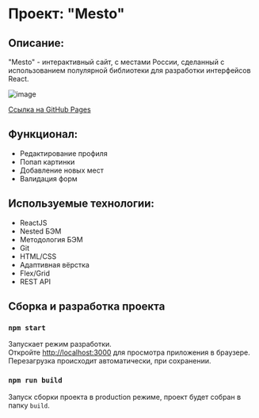 # Проект: "Mesto"

## Описание:

"Mesto" - интерактивный сайт, с местами России, сделанный с использованием полулярной библиотеки для разработки интерфейсов React.

![image](https://user-images.githubusercontent.com/107764041/213185939-5d71621e-9f53-49d5-a39d-c767356abe10.png)

[Ссылка на GitHub Pages](https://qann1st.github.io/react-mesto-auth/)

## Функционал:

- Редактирование профиля
- Попап картинки
- Добавление новых мест
- Валидация форм

## Используемые технологии:

- ReactJS
- Nested БЭМ
- Методология БЭМ
- Git
- HTML/CSS
- Адаптивная вёрстка
- Flex/Grid
- REST API

## Сборка и разработка проекта

### `npm start`

Запускает режим разработки.\
Откройте [http://localhost:3000](http://localhost:3000) для просмотра приложения в браузере.
Перезагрузка происходит автоматически, при сохранении.

### `npm run build`

Запуск сборки проекта в production режиме, проект будет собран в папку `build`.
